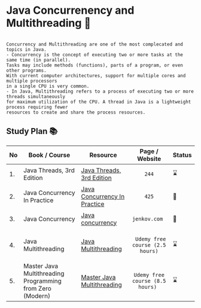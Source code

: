 # Java Concurrenency and Multithreading :twisted_rightwards_arrows:

```

Concurrency and Multithreading are one of the most complecated and topics in Java. 
- Concurrency is the concept of executing two or more tasks at the same time (in parallel). 
Tasks may include methods (functions), parts of a program, or even other programs. 
With current computer architectures, support for multiple cores and multiple processors 
in a single CPU is very common.
- In Java, Multithreading refers to a process of executing two or more threads simultaneously 
for maximum utilization of the CPU. A thread in Java is a lightweight process requiring fewer 
resources to create and share the process resources.
```

## Study Plan 📚

|No|Book / Course|Resource|Page / Website|Status|
|--|----|--------|----|------|
|1.|Java Threads, 3rd Edition|[Java Threads, 3rd Edition](https://github.com/Urunov/Interview-Preparation-WAY/tree/master/Books/Java/JavaAdvanced/Java-Concurrency-and-Multithreading/Java%20Treads)|<p align="center">```244```</p>|:hourglass:|
|2.|Java Concurrency In Practice|[Java Concurrency In Practice](https://github.com/Urunov/Interview-Preparation-WAY/tree/master/Books/Java/JavaAdvanced/Java-Concurrency-and-Multithreading/Java-Concurrency-In-Practice)|<p align="center">```425```</p>|📖|
|3.|Java Concurrency|[Java concurrency](https://jenkov.com/tutorials/java-concurrency/concurrency-models.html)|<p align="center"> ```jenkov.com ``` </p> |📖|
|4.|Java Multithreading|[Java Multithreading](https://www.udemy.com/course/java-multithreading/?ranMID=39197&ranEAID=JVFxdTr9V80&ranSiteID=JVFxdTr9V80-EEiV7stkZNhFdubcWs._cw&LSNPUBID=JVFxdTr9V80&utm_source=aff-campaign&utm_medium=udemyads)|<p align="center">``` Udemy free course (2.5 hours)``` </p>|:hourglass:|
|5.|Master Java Multithreading Programming from Zero (Modern)|[Master Java Multithreading](https://www.udemy.com/course/java-multi-threading-programming/?ranMID=39197&ranEAID=JVFxdTr9V80&ranSiteID=JVFxdTr9V80-M7ZIY4IEDOE5n6csacdMrQ&LSNPUBID=JVFxdTr9V80&utm_source=aff-campaign&utm_medium=udemyads)|<p align="center"> ```Udemy free course (8.5 hours) ```</p>|:hourglass:|
